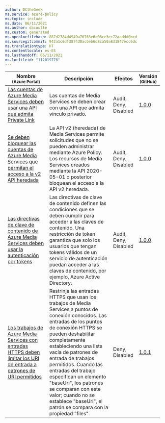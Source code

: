 ```yaml
---
author: DCtheGeek
ms.service: azure-policy
ms.topic: include
ms.date: 06/11/2021
ms.author: dacoulte
ms.custom: generated
ms.openlocfilehash: 887d2784d4949a70763e6c08ce3ec72aaddd0bcd
ms.sourcegitcommit: 942a1c6df387438acbeb6d8ca50a831847ecc6dc
ms.translationtype: HT
ms.contentlocale: es-ES
ms.lasthandoff: 06/11/2021
ms.locfileid: "112019776"
---
```

|Nombre<br /><sub>(Azure Portal)</sub> |Descripción |Efectos |Versión<br /><sub>(GitHub)</sub> |
|---|---|---|---|
|[Las cuentas de Azure Media Services deben usar una API que admita Private Link](https://portal.azure.com/#blade/Microsoft_Azure_Policy/PolicyDetailBlade/definitionId/%2Fproviders%2FMicrosoft.Authorization%2FpolicyDefinitions%2Fa77d8bb4-8d22-4bc1-a884-f582a705b480) |Las cuentas de Media Services se deben crear con una API que admita vínculo privado. |Audit, Deny, Disabled |[1.0.0](https://github.com/Azure/azure-policy/blob/master/built-in-policies/policyDefinitions/Media%20Services/MediaServices_RequirePrivateLinkSupport_Audit.json) |
|[Se deben bloquear las cuentas de Azure Media Services que permitan el acceso a la v2 API heredada](https://portal.azure.com/#blade/Microsoft_Azure_Policy/PolicyDetailBlade/definitionId/%2Fproviders%2FMicrosoft.Authorization%2FpolicyDefinitions%2Fccf93279-9c91-4143-a841-8d1f21505455) |La API v2 (heredada) de Media Services permite solicitudes que no se pueden administrar mediante Azure Policy. Los recursos de Media Services creados mediante la API 2020-05-01 o posterior bloquean el acceso a la API v2 heredada. |Audit, Deny, Disabled |[1.0.0](https://github.com/Azure/azure-policy/blob/master/built-in-policies/policyDefinitions/Media%20Services/MediaServices_BlockRestV2_Audit.json) |
|[Las directivas de clave de contenido de Azure Media Services deben usar la autenticación por tokens](https://portal.azure.com/#blade/Microsoft_Azure_Policy/PolicyDetailBlade/definitionId/%2Fproviders%2FMicrosoft.Authorization%2FpolicyDefinitions%2Fdaccf7e4-9808-470c-a848-1c5b582a1afb) |Las directivas de clave de contenido definen las condiciones que se deben cumplir para acceder a las claves de contenido. Una restricción de token garantiza que solo los usuarios que tengan tokens válidos de un servicio de autenticación puedan acceder a las claves de contenido, por ejemplo, Azure Active Directory. |Audit, Deny, Disabled |[1.0.0](https://github.com/Azure/azure-policy/blob/master/built-in-policies/policyDefinitions/Media%20Services/ContentKeyPolicies_RequireTokenAuth_Audit.json) |
|[Los trabajos de Azure Media Services con entradas HTTPS deben limitar los URI de entrada a patrones de URI permitidos](https://portal.azure.com/#blade/Microsoft_Azure_Policy/PolicyDetailBlade/definitionId/%2Fproviders%2FMicrosoft.Authorization%2FpolicyDefinitions%2Fe9914afe-31cd-4b8a-92fa-c887f847d477) |Restrinja las entradas HTTPS que usan los trabajos de Media Services a puntos de conexión conocidos. Las entradas de los puntos de conexión HTTPS se pueden deshabilitar completamente estableciendo una lista vacía de patrones de entrada de trabajos permitidos. Cuando las entradas del trabajo especifican un elemento "baseUri", los patrones se comparan con este valor; cuando no se establece "baseUri", el patrón se compara con la propiedad "files". |Deny, Disabled |[1.0.1](https://github.com/Azure/azure-policy/blob/master/built-in-policies/policyDefinitions/Media%20Services/Jobs_RestrictHttpInputs.json) |
